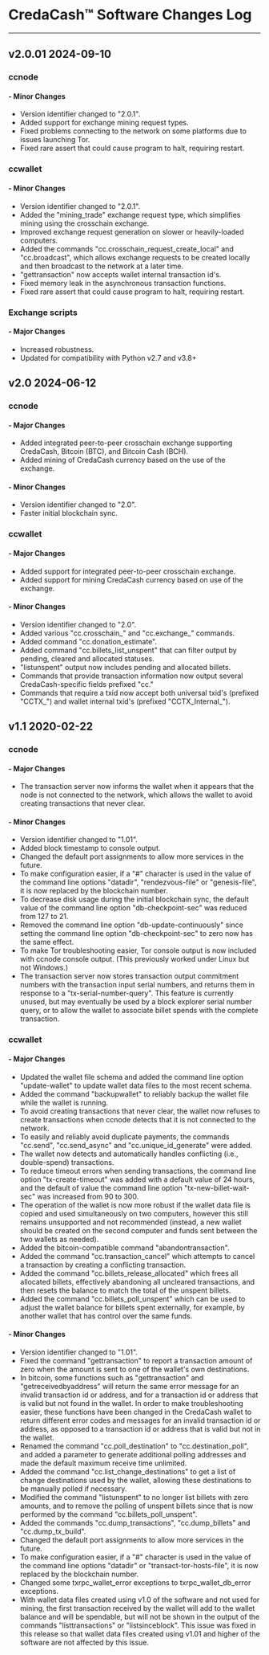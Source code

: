 # CredaCash&trade; Software Changes Log
---
<!--- NOTE: This file is in Markdown format, and is intended to be viewed in a Markdown viewer. -->

## v2.0.01 2024-09-10

### ccnode

#### - Minor Changes

- Version identifier changed to "2.0.1".
- Added support for exchange mining request types.
- Fixed problems connecting to the network on some platforms due to issues launching Tor.
- Fixed rare assert that could cause program to halt, requiring restart.

### ccwallet

#### - Minor Changes

- Version identifier changed to "2.0.1".
- Added the "mining_trade" exchange request type, which simplifies mining using the crosschain exchange.
- Improved exchange request generation on slower or heavily-loaded computers.
- Added the commands "cc.crosschain_request_create_local" and "cc.broadcast", which allows exchange requests to be created locally and then broadcast to the network at a later time.
- "gettransaction" now accepts wallet internal transaction id's.
- Fixed memory leak in the asynchronous transaction functions.
- Fixed rare assert that could cause program to halt, requiring restart.

### Exchange scripts

#### - Major Changes

- Increased robustness.
- Updated for compatibility with Python v2.7 and v3.8+

## v2.0 2024-06-12

### ccnode

#### - Major Changes

- Added integrated peer-to-peer crosschain exchange supporting CredaCash, Bitcoin (BTC), and Bitcoin Cash (BCH).
- Added mining of CredaCash currency based on the use of the exchange.

#### - Minor Changes

- Version identifier changed to "2.0".
- Faster initial blockchain sync.

### ccwallet

#### - Major Changes

- Added support for integrated peer-to-peer crosschain exchange.
- Added support for mining CredaCash currency based on use of the exchange.

#### - Minor Changes

- Version identifier changed to "2.0".
- Added various "cc.crosschain\_" and "cc.exchange\_" commands.
- Added command "cc.donation\_estimate".
- Added command "cc.billets_list_unspent" that can filter output by pending, cleared and allocated statuses.
- "listunspent" output now includes pending and allocated billets.
- Commands that provide transaction information now output several CredaCash-specific fields prefixed "cc."
- Commands that require a txid now accept both universal txid's (prefixed "CCTX\_") and wallet internal txid's (prefixed "CCTX_Internal\_").

## v1.1 2020-02-22

### ccnode

#### - Major Changes

- The transaction server now informs the wallet when it appears that the node is not connected to the network, which allows the wallet to avoid creating transactions that never clear.

#### - Minor Changes

- Version identifier changed to "1.01".
- Added block timestamp to console output.
- Changed the default port assignments to allow more services in the future.
- To make configuration easier, if a "#" character is used in the value of the command line options "datadir", "rendezvous-file" or "genesis-file", it is now replaced by the blockchain number.
- To decrease disk usage during the initial blockchain sync, the default value of the command line option "db-checkpoint-sec" was reduced from 127 to 21.
- Removed the command line option "db-update-continuously" since setting the command line option "db-checkpoint-sec" to zero now has the same effect.
- To make Tor troubleshooting easier, Tor console output is now included with ccnode console output. (This previously worked under Linux but not Windows.)
- The transaction server now stores transaction output commitment numbers with the transaction input serial numbers, and returns them in response to a "tx-serial-number-query". This feature is currently unused, but may eventually be used by a block explorer serial number query, or to allow the wallet to associate billet spends with the complete transaction.

### ccwallet

#### - Major Changes

- Updated the wallet file schema and added the command line option "update-wallet" to update wallet data files to the most recent schema.
- Added the command "backupwallet" to reliably backup the wallet file while the wallet is running.
- To avoid creating transactions that never clear, the wallet now refuses to create transactions when ccnode detects that it is not connected to the network.
- To easily and reliably avoid duplicate payments, the commands "cc.send", "cc.send\_async" and "cc.unique\_id\_generate" were added.
- The wallet now detects and automatically handles conflicting (i.e., double-spend) transactions.
- To reduce timeout errors when sending transactions, the command line option "tx-create-timeout" was added with a default value of 24 hours, and the default of value the command line option "tx-new-billet-wait-sec" was increased from 90 to 300.
- The operation of the wallet is now more robust if the wallet data file is copied and used simultaneously on two computers, however this still remains unsupported and not recommended (instead, a new wallet should be created on the second computer and funds sent between the two wallets as needed).
- Added the bitcoin-compatible command "abandontransaction".
- Added the command "cc.transaction\_cancel" which attempts to cancel a transaction by creating a conflicting transaction.
- Added the command "cc.billets\_release\_allocated" which frees all allocated billets, effectively abandoning all uncleared transactions, and then resets the balance to match the total of the unspent billets.
- Added the command "cc.billets\_poll\_unspent" which can be used to adjust the wallet balance for billets spent externally, for example, by another wallet that has control over the same funds.

#### - Minor Changes

- Version identifier changed to "1.01".
- Fixed the command "gettransaction" to report a transaction amount of zero when the amount is sent to one of the wallet's own destinations.
- In bitcoin, some functions such as "gettransaction" and "getreceivedbyaddress" will return the same error message for an invalid transaction id or address, and for a transaction id or address that is valid but not found in the wallet. In order to make troubleshooting easier, these functions have been changed in the CredaCash wallet to return different error codes and messages for an invalid transaction id or address, as opposed to a transaction id or address that is valid but not in the wallet.
- Renamed the command "cc.poll\_destination" to "cc.destination\_poll", and added a parameter to generate additional polling addresses and made the default maximum receive time unlimited.
- Added the command "cc.list\_change\_destinations" to get a list of change destinations used by the wallet, allowing these destinations to be manually polled if necessary.
- Modified the command "listunspent" to no longer list billets with zero amounts, and to remove the polling of unspent billets since that is now performed by the command "cc.billets\_poll\_unspent".
- Added the commands "cc.dump\_transactions", "cc.dump\_billets" and "cc.dump\_tx\_build".
- Changed the default port assignments to allow more services in the future.
- To make configuration easier, if a "#" character is used in the value of the command line options "datadir" or "transact-tor-hosts-file", it is now replaced by the blockchain number.
- Changed some txrpc\_wallet\_error exceptions to txrpc\_wallet\_db\_error exceptions.
- With wallet data files created using v1.0 of the software and not used for mining, the first transaction received by the wallet will add to the wallet balance and will be spendable, but will not be shown in the output of the commands "listtransactions" or "listsinceblock".  This issue was fixed in this release so that wallet data files created using v1.01 and higher of the software are not affected by this issue.
